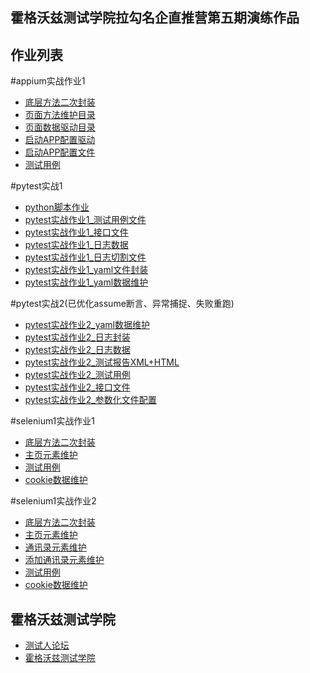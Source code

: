 ## 霍格沃兹测试学院拉勾名企直推营第五期演练作品

## 作业列表
#appium实战作业1
- [底层方法二次封装](/apppium_work1/page/base_page.py)
- [页面方法维护目录](/apppium_work1/page)
- [页面数据驱动目录](/apppium_work1/page)
- [启动APP配置驱动](/apppium_work1/config/app.yaml)
- [启动APP配置文件](/apppium_work1/page/app.py)
- [测试用例](/apppium_work1/testcase/test_add_member.py)

#pytest实战1
- [python脚本作业](/test_git/git_demo.py)
- [pytest实战作业1_测试用例文件](/study_work/test_work1.py)
- [pytest实战作业1_接口文件](/study_work/work1.py)
- [pytest实战作业1_日志数据](/log)
- [pytest实战作业1_日志切割文件](/config/log_main1.py)
- [pytest实战作业1_yaml文件封装](/study_work/read_yaml.py)
- [pytest实战作业1_yaml数据维护](/config/work.yaml)

#pytest实战2(已优化assume断言、异常捕捉、失败重跑)
- [pytest实战作业2_yaml数据维护](/config/work.yaml)
- [pytest实战作业2_日志封装](/config/log_main2.py)
- [pytest实战作业2_日志数据](/log)
- [pytest实战作业2_测试报告XML+HTML](/allure_report)
- [pytest实战作业2_测试用例](/study_work2/test_work2.py)
- [pytest实战作业2_接口文件](/study_work2/work2.py)
- [pytest实战作业2_参数化文件配置](/study_work2/conftest.py)

#selenium1实战作业1
- [底层方法二次封装](/selenium_work/page/base.py)
- [主页元素维护](/selenium_work/page/index_page.py)
- [测试用例](/selenium_work/test_case/test_qiye.py)
- [cookie数据维护](/selenium_work/datas)

#selenium1实战作业2
- [底层方法二次封装](/selenium_work2/page/base_page_selenium.py)
- [主页元素维护](/selenium_work2/page/main_page.py)
- [通讯录元素维护](/selenium_work2/page/contact_page.py)
- [添加通讯录元素维护](/selenium_work2/page/add_department_page.py)
- [测试用例](/selenium_work2/test_case/test_qiye.py)
- [cookie数据维护](/selenium_work2/datas)

## 霍格沃兹测试学院
- [测试人论坛](https://ceshiren.com)
- [霍格沃兹测试学院](https://testing-studio.com)
